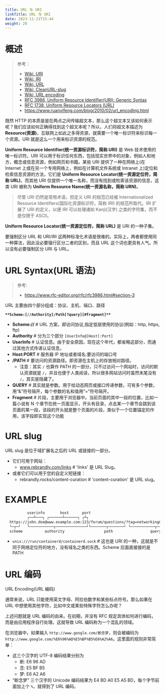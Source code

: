 ```yaml
---
title: URL 与 URI
linkTitle: URL 与 URI
date: 2023-11-21T15:44
weight: 20
---
```


# 概述

> 参考：
>
> - [Wiki, URI](https://en.wikipedia.org/wiki/Uniform_Resource_Identifier)
> - [Wiki, IRI](https://en.wikipedia.org/wiki/Internationalized_Resource_Identifier)
> - [Wiki, URL](https://en.wikipedia.org/wiki/URL)
> - [Wiki, CleanURL-slug](https://en.wikipedia.org/wiki/Clean_URL)
> - [Wiki, URL encoding](https://en.wikipedia.org/wiki/Percent-encoding)
> - [RFC 3986, Uniform Resource Identifier(URI): Generic Syntax](https://www.rfc-editor.org/rfc/rfc3986.html)
> - [RFC 1738, Uniform Resource Locators (URL)](https://www.rfc-editor.org/rfc/rfc1738)
> - https://www.ruanyifeng.com/blog/2010/02/url_encoding.html

既然 HTTP 的本质是是在两点之间传输超文本，那么这个超文本又该如何表示呢？我们应该如何正确得找到这个超文本呢？所以，人们将超文本描述为 **Resource(资源)**，互联网上如此之多得资源，就需要一个唯一标识符来标识每一个资源。URI 就是这么一个用来标识资源的规范。

**Uniform Resource Identifier(统一资源标识符，简称 URI)** 是 Web 技术使用的唯一标识符。URI 可以用于标识任何东西，包括现实世界中的对象，例如人和地方，概念或信息资源，例如网页和书籍。某些 URI 提供了一种在网络上(在 Internet 上或在另一个专用网络上，例如在计算机文件系统或 Intranet 上)定位和检索信息资源的方法，它们是 **Uniform Resource Locator(统一资源定位符，简称 URL)**。而其他 URI 仅提供一个唯一名称，而没有找到或检索该资源的信息，这类 URI 被称为 **Uniform Resource Name(统一资源名称，简称 URN)**。

> 尽管 URI 仍然是常用术语，但定义 URI 的规范已经被 Internationalized Resource Identifiers(国际化资源标识符，简称 IRI) 的规范所取代。IRI 扩展了 URI 的定义，以便 IRI 可以处理诸如 Kanji(汉字) 之类的字符集，而不是仅限于 ASCII。

**Uniform Resource Locator(统一资源定位符，简称 URL)** 是 URI 的一种子集。

要强制区分 URL 和 URI/IRI 这两种标准化术语是很难的。实际上，两者都使用同一种算法，因此没必要强行区分二者的区别，而且 URL 这个词也更具有人气。所以没有必要强制区分 URI 与 URL。

# URL Syntax(URL 语法)

> 参考:
>
> - https://www.rfc-editor.org/rfc/rfc3986.html#section-3

URL 主要由四个部分组成：协议、主机、端口、路径

**`**Scheme:[//Authority]/Path[?query][#fragment]**`**

- **Scheme://** # URL 方案，即访问协议,指定低层使用的协议(例如：http, https, ftp)
- **Authority** # 分为三个部分 `[UserInfo@]Host[:Port]`
- **UserInfo** # 认证信息。由于安全原因，现在这个年代，都省略这部分，而通过其他方式传递认证信息。
- **Host:PORT** # 服务器 IP 地址或者域名:要访问的端口号
- **/PATH** # 要访问的资源路径。即资源在主机上的存放相对路径。
  - 注意：其实 `/` 也算作 PATH 的一部分，只不过访问一个网站时，访问的默认资源就是 `/`，并且也便于人类阅读，所以很多网站访问时虽然末尾没有 `/`，其实是隐藏了。
- **QUERY** # 其实就是参数。用于给动态网页或接口传递参数，可有多个参数，用“&”符号隔开，每个参数的名和值用“=”符号隔开。
- **Fragment** # 片段，主要用于浏览器中。当前页面的其中一段的位置，比如一篇小说有 N 个章节在统一页面显示，开头有目录，点击某一个章节会跳到该页面的某一段，该段的开头就是整个页面的片段，类似于一个位置锚定的作用，该字段即实现这个功能

# URL slug

URL slug 是位于域扩展名之后的 URL 或链接的一部分。

- 它们可用于网站：
  - www.rebrandly.com/links # 'links' 是 URL Slug。
- 或者它们可以用于您的自定义短链接：
  - rebrandly.rocks/content-curation # 'content-curation' 是 URL slug。

# EXAMPLE

```bash
          userinfo       host      port
          ┌──┴───┐ ┌──────┴──────┐ ┌┴┐
  https://john.doe@www.example.com:123/forum/questions/?tag=networking&order=newest#top
  └─┬─┘   └───────────┬──────────────┘└───────┬───────┘ └───────────┬─────────────┘ └┬┘
  scheme          authority                  path                 query           fragment
```

- `unix:///run/containerd/containerd.sock` # 这也是 URI 的一种，这就是不同于网络定位符的地方，没有域名之类的东西。Scheme 后面直接接的是 PATH

# URL 编码

URL Encoding(URL 编码)

通常来说，URL 只能使用英文字母、阿拉伯数字和某些标点符号。那么如果在 URL 中想使用其他字符，比如中文或某些特殊字符怎么办呢？

上述问题就是 URL 编码的由来。在初期，并没有 RFC 规定具体如何进行编码，而是由应用程序自行处理。这就导致 URL 编码称为一个混乱的领域。

在浏览器中，如果输入 `http://www.google.com/断念梦`，则会被编码为 `http://www.google.com/%E6%96%AD%E5%BF%B5%E6%A2%A6`。这里面的规则非常简单：

- 这三个汉字的 UTF-8 编码结果分别为
  - 断: E6 96 AD
  - 念: E5 BF B5
  - 梦: E6 A2 A6
- “断念梦” 三个汉字的 Unicode 编码结果为 E4 BD A0 E5 A5 BD，每个字节前面加上个 `%`，就得到了 URL 编码。